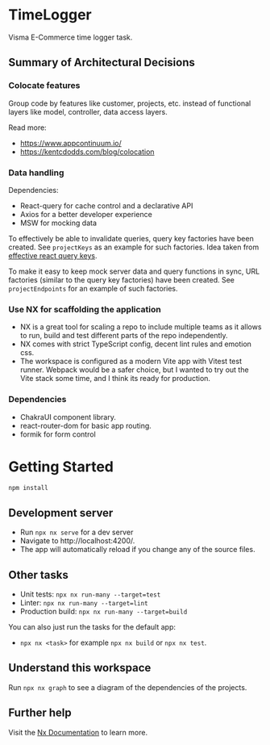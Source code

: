 # TimeLogger

Visma E-Commerce time logger task.

## Summary of Architectural Decisions

### Colocate features

Group code by features like customer, projects, etc. instead of functional layers like model, controller, data access layers.

Read more:

- https://www.appcontinuum.io/
- https://kentcdodds.com/blog/colocation

### Data handling

Dependencies:

- React-query for cache control and a declarative API
- Axios for a better developer experience
- MSW for mocking data

To effectively be able to invalidate queries, query key factories have been created. See `projectKeys` as an example for such factories. Idea taken from [effective react query keys](https://tkdodo.eu/blog/effective-react-query-keys).

To make it easy to keep mock server data and query functions in sync, URL factories (similar to the query key factories) have been created. See `projectEndpoints` for an example of such factories.

### Use NX for scaffolding the application

- NX is a great tool for scaling a repo to include multiple teams as it allows to run, build and test different parts of the repo independently.
- NX comes with strict TypeScript config, decent lint rules and emotion css.
- The workspace is configured as a modern Vite app with Vitest test runner. Webpack would be a safer choice, but I wanted to try out the Vite stack some time, and I think its ready for production.

### Dependencies

- ChakraUI component library.
- react-router-dom for basic app routing.
- formik for form control

# Getting Started

`npm install`

## Development server

- Run `npx nx serve` for a dev server
- Navigate to http://localhost:4200/.
- The app will automatically reload if you change any of the source files.

## Other tasks

- Unit tests: `npx nx run-many --target=test`
- Linter: `npx nx run-many --target=lint`
- Production build: `npx nx run-many --target=build`

You can also just run the tasks for the default app:

- `npx nx <task>` for example `npx nx build` or `npx nx test`.

## Understand this workspace

Run `npx nx graph` to see a diagram of the dependencies of the projects.

## Further help

Visit the [Nx Documentation](https://nx.dev) to learn more.
